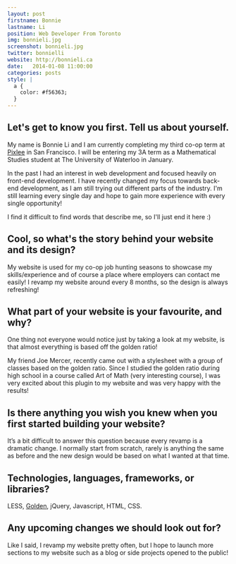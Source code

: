 ```yaml
---
layout: post
firstname: Bonnie
lastname: Li
position: Web Developer From Toronto
img: bonnieli.jpg
screenshot: bonnieli.jpg
twitter: bonnielli
website: http://bonnieli.ca
date:   2014-01-08 11:00:00
categories: posts
style: |
  a {
    color: #f56363;
  }
---
```


## Let's get to know you first. Tell us about yourself.

My name is Bonnie Li and I am currently completing my third co-op term at [Pixlee](http://pixlee.com) in San Francisco. I will be entering my 3A term as a Mathematical Studies student at The University of Waterloo in January.

In the past I had an interest in web development and focused heavily on front-end development. I have recently changed my focus towards back-end development, as I am still trying out different parts of the industry. I'm still learning every single day and hope to gain more experience with every single opportunity!

I find it difficult to find words that describe me, so I'll just end it here :)

## Cool, so what's the story behind your website and its design?

My website is used for my co-op job hunting seasons to showcase my skills/experience and of course a place where employers can contact me easily! I revamp my website around every 8 months, so the design is always refreshing!

## What part of your website is your favourite, and why?

One thing not everyone would notice just by taking a look at my website, is that almost everything is based off the golden ratio!

My friend Joe Mercer, recently came out with a stylesheet with a group of classes based on the golden ratio. Since I studied the golden ratio during high school in a course called Art of Math (very interesting course), I was very excited about this plugin to my website and was very happy with the results!

## Is there anything you wish you knew when you first started building your website?

It’s a bit difficult to answer this question because every revamp is a dramatic change. I normally start from scratch, rarely is anything the same as before and the new design would be based on what I wanted at that time.

## Technologies, languages, frameworks, or libraries?

LESS, [Golden](https://github.com/joemercer/golden), jQuery, Javascript, HTML, CSS.

## Any upcoming changes we should look out for?

Like I said, I revamp my website pretty often, but I hope to launch more sections to my website such as a blog or side projects opened to the public!
